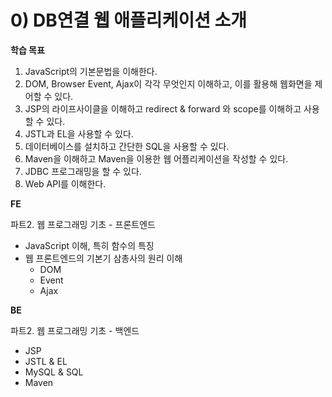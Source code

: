 # 0) DB연결 웹 애플리케이션 소개

**학습 목표**

1. JavaScript의 기본문법을 이해한다.
2. DOM, Browser Event, Ajax이 각각 무엇인지 이해하고, 이를 활용해 웹화면을 제어할 수 있다.
3. JSP의 라이프사이클을 이해하고 redirect & forward 와 scope를 이해하고 사용할 수 있다. 
4. JSTL과 EL을 사용할 수 있다. 
5. 데이터베이스를 설치하고 간단한 SQL을 사용할 수 있다. 
6. Maven을 이해하고 Maven을 이용한 웹 어플리케이션을 작성할 수 있다. 
7. JDBC 프로그래밍을 할 수 있다. 
8. Web API를 이해한다. 



**FE**

파트2. 웹 프로그래밍 기초 - 프론트엔드

- JavaScript 이해, 특히 함수의 특징
- 웹 프론트엔드의 기본기 삼총사의 원리 이해
  - DOM
  - Event
  - Ajax



**BE**

파트2. 웹 프로그래밍 기초 - 백엔드

- JSP
- JSTL & EL
- MySQL & SQL
- Maven